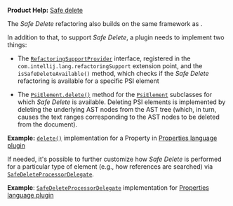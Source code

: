 [//]: # (title: Safe Delete Refactoring)

<!-- Copyright 2000-2022 JetBrains s.r.o. and other contributors. Use of this source code is governed by the Apache 2.0 license that can be found in the LICENSE file. -->

<tldr>

**Product Help:** [Safe delete](https://www.jetbrains.com/help/idea/safe-delete.html)

</tldr>

The _Safe Delete_ refactoring also builds on the same [](find_usages.md) framework as [](rename_refactoring.md).

In addition to that, to support _Safe Delete_, a plugin needs to implement two things:

* The
   [`RefactoringSupportProvider`](%gh-ic%/platform/refactoring/src/com/intellij/lang/refactoring/RefactoringSupportProvider.java)
   interface, registered in the `com.intellij.lang.refactoringSupport` extension point, and the `isSafeDeleteAvailable()` method, which checks if the _Safe Delete_ refactoring is available for a specific PSI element

* The
   [`PsiElement.delete()`](%gh-ic%/platform/core-api/src/com/intellij/psi/PsiElement.java)
   method for the
   [`PsiElement`](%gh-ic%/platform/core-api/src/com/intellij/psi/PsiElement.java)
   subclasses for which _Safe Delete_ is available.
   Deleting PSI elements is implemented by deleting the underlying AST nodes from the AST tree (which, in turn, causes the text ranges corresponding to the AST nodes to be deleted from the document).

**Example:**
[`delete()`](%gh-ic%/plugins/properties/properties-psi-impl/src/com/intellij/lang/properties/psi/impl/PropertyImpl.java) implementation for a Property in  [Properties language plugin](%gh-ic%/plugins/properties)

If needed, it's possible to further customize how _Safe Delete_ is performed for a particular type of element (e.g., how references are searched) via [`SafeDeleteProcessorDelegate`](%gh-ic%/platform/lang-impl/src/com/intellij/refactoring/safeDelete/SafeDeleteProcessorDelegate.java).

**Example**:
[`SafeDeleteProcessorDelegate`](%gh-ic%/plugins/properties/src/com/intellij/lang/properties/refactoring/PropertiesFilesSafeDeleteProcessor.java) implementation for [Properties language plugin](%gh-ic%/plugins/properties)

